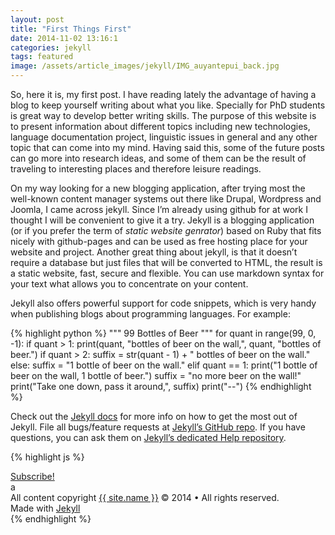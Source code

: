 ```yaml
---
layout: post
title: "First Things First"
date: 2014-11-02 13:16:1
categories: jekyll
tags: featured
image: /assets/article_images/jekyll/IMG_auyantepui_back.jpg
---
```

So, here it is, my first post. 
I have reading lately the advantage of having a blog to keep yourself writing about what you like. Specially for PhD students is great way to develop better writing skills.  The purpose of this website is to present information about different topics including new technologies, language documentation project, linguistic issues in general and any other topic that can come into my mind. Having said this, some of the future posts can go more into research ideas, and some of them can be the result of traveling to interesting places and therefore leisure readings.    

On my way looking for a new blogging application, after trying most the well-known content manager systems out there like Drupal, Wordpress and Joomla, I came across jekyll. Since I’m already using github for at work I thought I will be convenient to give it a try. Jekyll is a blogging application (or if you prefer the term of *static website genrator*) based on Ruby that fits nicely with github-pages and can be used as free hosting place for your website and project. Another great thing about jekyll, is that it doesn’t require a database but just files that will be converted to HTML, the result is a static website, fast, secure and flexible. You can use markdown syntax for your text what allows you to concentrate on your content.

Jekyll also offers powerful support for code snippets, which is very handy when publishing blogs about programming languages. For example:

{% highlight python %}
"""
99 Bottles of Beer 
"""
for quant in range(99, 0, -1):
   if quant > 1:
      print(quant, "bottles of beer on the wall,", quant, "bottles of beer.")
      if quant > 2:
         suffix = str(quant - 1) + " bottles of beer on the wall."
      else:
         suffix = "1 bottle of beer on the wall."
   elif quant == 1:
      print("1 bottle of beer on the wall, 1 bottle of beer.")
      suffix = "no more beer on the wall!"
   print("Take one down, pass it around,", suffix)
   print("--")
   {% endhighlight %}


Check out the [Jekyll docs][jekyll] for more info on how to get the most out of Jekyll. File all bugs/feature requests at [Jekyll’s GitHub repo][jekyll-gh]. If you have questions, you can ask them on [Jekyll’s dedicated Help repository][jekyll-help].

{% highlight js %}

<footer class="site-footer">
 <a class="subscribe" href="{{ "/feed.xml" | prepend: site.baseurl }}"> <span class="tooltip"> <i class="fa fa-rss"></i> Subscribe!</span></a>
  <div class="inner">a
   <section class="copyright">All content copyright <a href="mailto:{{ site.email}}">{{ site.name }}</a> &copy; 2014 &bull; All rights reserved.</section>
   <section class="poweredby">Made with <a href="http://jekyllrb.com"> Jekyll</a></section>
  </div>
</footer>
{% endhighlight %}


[jekyll]:		http://jekyllrb.com
[jekyll-gh]:   	https://github.com/jekyll/jekyll
[jekyll-help]: 	https://github.com/jekyll/jekyll-help
[github]:	   	https://github.com/         